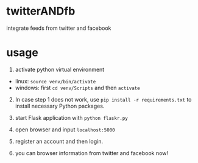 # twitterANDfb
integrate feeds from twitter and facebook

# usage
1. activate python virtual environment
  - linux: `source venv/bin/activate`
  - windows: first `cd venv/Scripts` and then `activate`

2. In case step 1 does not work, use `pip install -r requirements.txt` to install necessary Python packages. 

3. start Flask application with `python flaskr.py`

4. open browser and input `localhost:5000`

5. register an account and then login.

6. you can browser information from twitter and facebook now!
